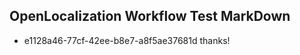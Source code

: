 ## OpenLocalization Workflow Test MarkDown
* e1128a46-77cf-42ee-b8e7-a8f5ae37681d thanks!

<!--HONumber=Jul16_HO4-->


